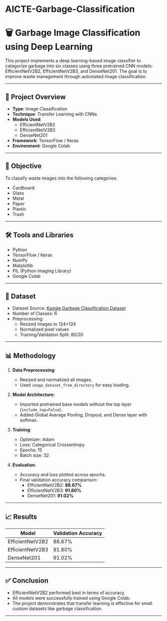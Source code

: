 # AICTE-Garbage-Classification
# 🗑️ Garbage Image Classification using Deep Learning

This project implements a deep learning-based image classifier to categorize garbage into six classes using three pretrained CNN models: EfficientNetV2B2, EfficientNetV2B3, and DenseNet201. The goal is to improve waste management through automated image classification.

---

## 📌 Project Overview

- **Type**: Image Classification
- **Technique**: Transfer Learning with CNNs
- **Models Used**:
  - EfficientNetV2B2
  - EfficientNetV2B3
  - DenseNet201
- **Framework**: TensorFlow / Keras
- **Environment**: Google Colab

---

## 🎯 Objective

To classify waste images into the following categories:
- Cardboard
- Glass
- Metal
- Paper
- Plastic
- Trash

---

## 🛠️ Tools and Libraries

- Python
- TensorFlow / Keras
- NumPy
- Matplotlib
- PIL (Python Imaging Library)
- Google Colab

---

## 📁 Dataset

- Dataset Source: [Kaggle Garbage Classification Dataset](https://www.kaggle.com/datasets/asdasdasasdas/garbage-classification)
- Number of Classes: 6
- Preprocessing:
  - Resized images to 124×124
  - Normalized pixel values
  - Training/Validation Split: 80/20

---

## 📊 Methodology

1. **Data Preprocessing**:
   - Resized and normalized all images.
   - Used `image_dataset_from_directory` for easy loading.

2. **Model Architecture**:
   - Imported pretrained base models without the top layer (`include_top=False`).
   - Added Global Average Pooling, Dropout, and Dense layer with softmax.

3. **Training**:
   - Optimizer: Adam
   - Loss: Categorical Crossentropy
   - Epochs: 15
   - Batch size: 32

4. **Evaluation**:
   - Accuracy and loss plotted across epochs.
   - Final validation accuracy comparison:
     - EfficientNetV2B2: **88.67%**
     - EfficientNetV2B3: **91.80%**
     - DenseNet201: **91.02%**

---

## 📈 Results

| Model            | Validation Accuracy |
|------------------|---------------------|
| EfficientNetV2B2 | 88.67%              |
| EfficientNetV2B3 | 91.80%              |
| DenseNet201      | 91.02%              |

---

## ✅ Conclusion

- EfficientNetV2B2 performed best in terms of accuracy.
- All models were successfully trained using Google Colab.
- The project demonstrates that transfer learning is effective for small custom datasets like garbage classification.

---



